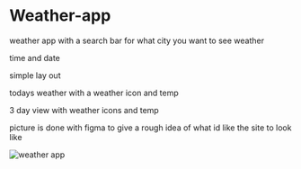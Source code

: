 # Weather-app

weather app with a search bar for what city you want to see weather

time and date

simple lay out

todays weather with a weather icon and temp

3 day view with weather icons and temp

picture is done with figma to give a rough idea of what id like the site to look like

![weather app](https://github.com/user-attachments/assets/6093e526-ff89-44e9-8351-55626ade90c5)